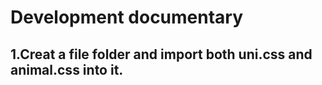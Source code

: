 # Development documentary

## 1.Creat a file folder and import both uni.css and animal.css into it.



